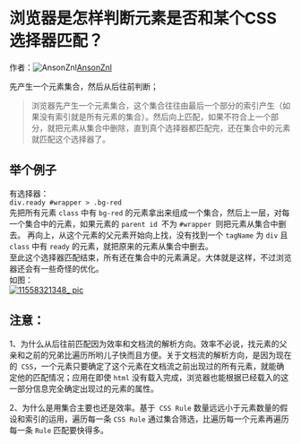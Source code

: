 # 浏览器是怎样判断元素是否和某个CSS选择器匹配？

作者：![AnsonZnl](https://avatars.githubusercontent.com/u/29278068?s=80&u=d0989f3ba8a133fbfef695a84b63c07a08d0d841&v=4)[AnsonZnl](https://github/AnsonZnl)

先产生一个元素集合，然后从后往前判断；

> 浏览器先产生一个元素集合，这个集合往往由最后一个部分的索引产生（如果没有索引就是所有元素的集合）。然后向上匹配，如果不符合上一个部分，就把元素从集合中删除，直到真个选择器都匹配完，还在集合中的元素就匹配这个选择器了。

## 举个例子

有选择器：  
`div.ready #wrapper > .bg-red`  
先把所有元素 `class` 中有 `bg-red` 的元素拿出来组成一个集合，然后上一层，对每一个集合中的元素，如果元素的 `parent id `不为 `#wrapper `则把元素从集合中删去。 再向上，从这个元素的父元素开始向上找，没有找到一个 `tagName` 为 `div` 且 `class` 中有 `ready` 的元素，就把原来的元素从集合中删去。  
至此这个选择器匹配结束，所有还在集合中的元素满足。大体就是这样，不过浏览器还会有一些奇怪的优化。  
如图：  
[![11558321348_ pic](https://user-images.githubusercontent.com/29278068/57994240-c9535e80-7aee-11e9-8f26-9b660fb478b9.jpg)](https://user-images.githubusercontent.com/29278068/57994240-c9535e80-7aee-11e9-8f26-9b660fb478b9.jpg)

## 注意：

1、为什么从后往前匹配因为效率和文档流的解析方向。效率不必说，找元素的父亲和之前的兄弟比遍历所哟儿子快而且方便。关于文档流的解析方向，是因为现在的` CSS`，一个元素只要确定了这个元素在文档流之前出现过的所有元素，就能确定他的匹配情况；应用在即使 `html` 没有载入完成，浏览器也能根据已经载入的这一部分信息完全确定出现过的元素的属性。

2、为什么是用集合主要也还是效率。基于` CSS Rule` 数量远远小于元素数量的假设和索引的运用，遍历每一条 `CSS Rule` 通过集合筛选，比遍历每一个元素再遍历每一条 `Rule` 匹配要快得多。
